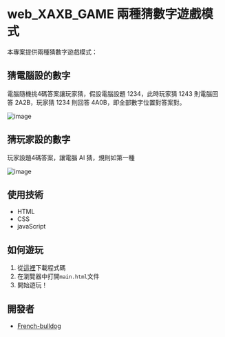 # web_XAXB_GAME 兩種猜數字遊戲模式

本專案提供兩種猜數字遊戲模式：

## 猜電腦設的數字

電腦隨機挑4碼答案讓玩家猜，假設電腦設題 1234，此時玩家猜 1243 則電腦回答 2A2B，玩家猜 1234 則回答 4A0B，即全部數字位置對答案對。

![image](https://github.com/French-bulldog/web_XAXB_GAME/assets/75679879/03f63ace-ff16-47c6-bdab-565a8dd3030e)


## 猜玩家設的數字

玩家設題4碼答案，讓電腦 AI 猜，規則如第一種

![image](https://github.com/French-bulldog/web_XAXB_GAME/assets/75679879/5748f978-ecb2-4438-9737-e2f3ab2a7397)


## 使用技術

- HTML
- CSS
- javaScript


## 如何遊玩

1. 從[這裡](https://github.com/username/web_XAXB_GAME)下載程式碼
2. 在瀏覽器中打開`main.html`文件
3. 開始遊玩！

## 開發者

- [French-bulldog](https://github.com/French-bulldog)

